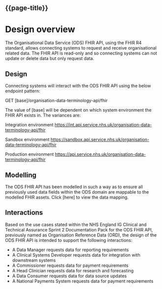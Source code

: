 ## {{page-title}}

<!-- <div markdown="span" class="alert alert-warning" role="alert"><i class="fa fa-warning"></i><b> Important:</b> This page is under development by NHS England</div> -->

<!--The ORD FHIR API provides an R4 FHIR Application Programming Interface (API) to allow connecting systems to search and update ORD indicators.

- The API provides a [FHIR RESTful interface](https://hl7.org/fhir/R4/http.html) within which transactions are performed directly on the server resource using synchronous endpoints using GET, POST and PUT HTTP verbs.

- The API is intended to supersede the ORD FHIR DSTU2 API for common use cases.

- An ORD indicator has been modelled around a FHIR R4 Flag. Refer to - {{pagelink:Home/Design/Data-mapping.page.md}}. 

- The API will allow a healthcare professional to query, add and remove a ORD indicator. Refer to - {{pagelink:Home/Design/Interactions.page.md}}. 

- As a pre-requisite for calling the ORD FHIR R4 API , client systems MUST have traced the patient on PDS to ensure they have the correct NHS number for the patient. The <a href='https://developer.nhs.uk/apis/spine-core/pds_overview.html'>Spine Core API spec</a> outlines the approaches available for this demographic trace.

- The ORD FHIR R4 API will be hosted on the NHS England API Platform. Refer to - {{pagelink:Home/Build/Authentication.page.md}}. -->


# Design overview

The Organisational Data Service (ODS) FHIR API, using the FHIR R4 standard, allows connecting systems to request and receive organisational related data. The FHIR API is read-only and so connecting systems can not update or delete data but only request data.

## Design

Connecting systems will interact with the ODS FHIR API using the below endpoint pattern:

GET [base]/organisation-data-terminology-api/fhir

The value of [base] will be dependent on which system environment the FHIR API exists in. The variances are:

Integration environment
https://int.api.service.nhs.uk/organisation-data-terminology-api/fhir

Sandbox environment
https://sandbox.api.service.nhs.uk/organisation-data-terminology-api/fhir

Production environment
https://api.service.nhs.uk/organisation-data-terminology-api/fhir

## Modelling

The ODS FHIR API has been modelled in such a way as to ensure all previously used data fields within the ODS domain are mappable to the modelled FHIR assets. Click [here] to view the data mapping.

## Interactions

Based on the use cases stated within the NHS England IG Clinical and Technical Assurance Sprint 2 Documentation Pack for the ODS FHIR API, previously named as Organisation Reference Data (ORD), the design of the ODS FHIR API is intended to support the following interactions:

- A Data Manager requests data for reporting requirements
- A Clinical Systems Developer requests data for integration with downstream systems
- A Commissioner requests data for payment requirements
- A Head Clinician requests data for research and forecasting
- A Data Consumer requests data for data source updates
- A National Payments System requests data for payment requirements

